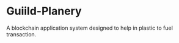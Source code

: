 # Guiild-Planery

A blockchain application system designed to help in plastic to fuel transaction. 
